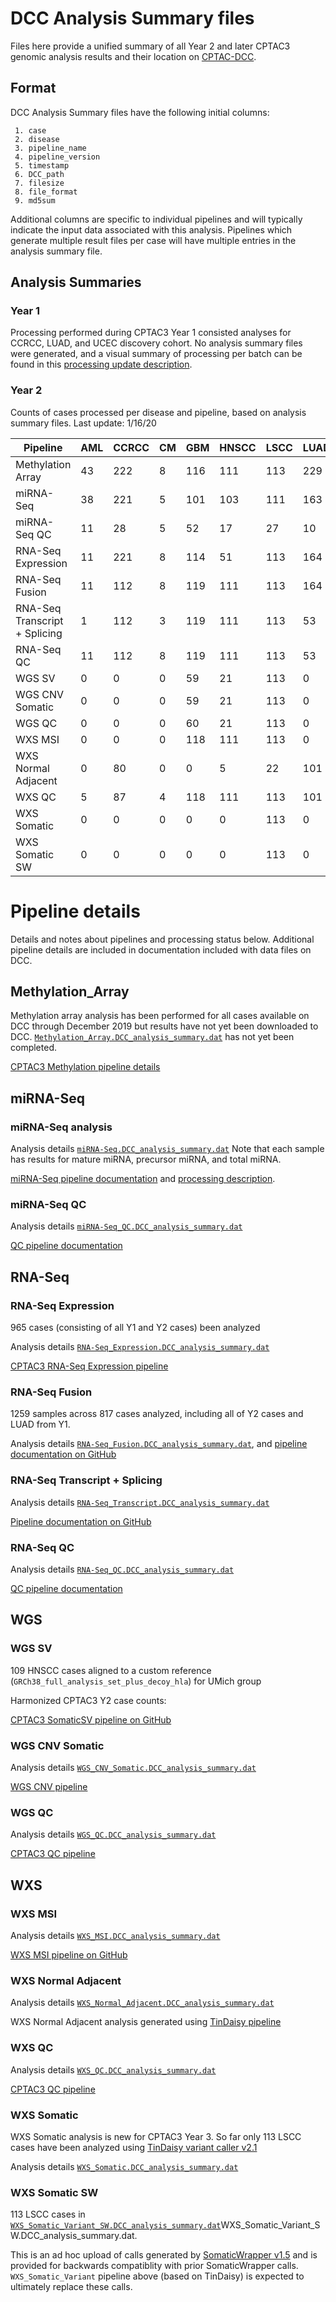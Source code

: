 # DCC Analysis Summary files

Files here provide a unified summary of all Year 2 and later CPTAC3 genomic analysis results and their location on 
[CPTAC-DCC](https://cptc-xfer.uis.georgetown.edu/aspera/user/).

## Format

DCC Analysis Summary files have the following initial columns:
```
 1. case
 2. disease
 3. pipeline_name
 4. pipeline_version
 5. timestamp
 6. DCC_path
 7. filesize
 8. file_format
 9. md5sum
```

Additional columns are specific to individual pipelines and will typically indicate the input data associated with this analysis.
Pipelines which generate multiple result files per case will have multiple entries in the analysis summary file.

## Analysis Summaries

### Year 1

Processing performed during CPTAC3 Year 1 consisted analyses for CCRCC, LUAD, and UCEC discovery cohort.
No analysis summary files were generated, and a visual summary of processing per batch can be found in this [processing update description](doc/ProcessingUpdate.2.1.19.png).

### Year 2

Counts of cases processed per disease and pipeline, based on analysis summary files.  Last update: 1/16/20

Pipeline | AML | CCRCC | CM | GBM | HNSCC | LSCC | LUAD | PDA | SAR | UCEC | Total
--- | --- | ----- | --- | --- | ---- | --- | --- | --- | --- | --- | ---
Methylation Array | 43 | 222 | 8 | 116 | 111 | 113 | 229 | 164 | 19 | 246 | 1271
miRNA-Seq | 38 | 221 | 5 | 101 | 103 | 111 | 163 | 83 | 19 | 220 | 1064
miRNA-Seq QC | 11 | 28 | 5 | 52 | 17 | 27 | 10 | 77 | 19 | 39 | 285 
RNA-Seq Expression | 11 | 221 | 8 | 114 | 51 | 113 | 164 | 83 | 19 | 181 | 965
RNA-Seq Fusion | 11 | 112 | 8 | 119 | 111 | 113 | 164 | 83 | 19 | 77 | 817 
RNA-Seq Transcript + Splicing | 1 | 112 | 3 | 119 | 111 | 113 | 53 | 107 | 0 | 87 | 706 
RNA-Seq QC | 11 | 112 | 8 | 119 | 111 | 113 | 53 | 83 | 19 | 77 | 706 
WGS SV | 0 | 0 | 0 | 59 | 21 | 113 | 0 | 77 | 0 | 39 | 309
WGS CNV Somatic | 0   |     0 |  0 | 59  | 21    | 113 |   0 |  77 |  0  | 39  | 309
WGS QC | 0   |     0 |  0 | 60  | 21    | 113 |   0 |  77 |  0  | 39  | 310
WXS MSI | 0   | 0     | 0  | 118 | 111   | 113  | 0    | 0   | 0   | 39  | 381
WXS Normal Adjacent |  0  | 80    | 0  | 0   | 5     | 22   | 101  | 0   | 0   | 21   | 229
WXS QC | 5 | 87 | 4 | 118 | 111 | 113 | 101 | 44 | 9 | 51 | 643
WXS Somatic | 0   | 0     | 0  |   0 |     0 | 113  |    0 |   0 |   0 |   0 | 113
WXS Somatic SW | 0   | 0     | 0  |   0 |     0 | 113  |    0 |   0 |   0 |   0 | 113


# Pipeline details

Details and notes about pipelines and processing status below. Additional pipeline details are included in documentation included with
data files on DCC.

## Methylation_Array

Methylation array analysis has been performed for all cases available on DCC through December 2019 but results have not yet been downloaded to DCC.
[`Methylation_Array.DCC_analysis_summary.dat`](Methylation_Array.DCC_analysis_summary.dat) has not yet been completed.


[CPTAC3 Methylation pipeline details](https://github.com/ding-lab/cptac_methylation)

## miRNA-Seq

### miRNA-Seq analysis

Analysis details [`miRNA-Seq.DCC_analysis_summary.dat`](miRNA-Seq.DCC_analysis_summary.dat) 
Note that each sample has results for mature miRNA, precursor miRNA, and total miRNA.  

[miRNA-Seq pipeline documentation](https://github.com/ding-lab/CPTAC_miRNA) and [processing description](processing_description/miRNA-Seq.processing_description.md).

### miRNA-Seq QC

Analysis details [`miRNA-Seq_QC.DCC_analysis_summary.dat`](miRNA-Seq_QC.DCC_analysis_summary.dat) 

[QC pipeline documentation](https://github.com/ding-lab/CPTAC3_QC)

## RNA-Seq

### RNA-Seq Expression

965 cases (consisting of all Y1 and Y2 cases) been analyzed

Analysis details [`RNA-Seq_Expression.DCC_analysis_summary.dat`](RNA-Seq_Expression.DCC_analysis_summary.dat)

[CPTAC3 RNA-Seq Expression pipeline](https://github.com/ding-lab/cptac_rna_expression)

### RNA-Seq Fusion

1259 samples across 817 cases analyzed, including all of Y2 cases and LUAD from Y1.  

Analysis details [`RNA-Seq_Fusion.DCC_analysis_summary.dat`](RNA-Seq_Fusion.DCC_analysis_summary.dat), and 
[pipeline documentation on GitHub](https://github.com/cuidaniel/Fusion_hg38)

### RNA-Seq Transcript + Splicing

Analysis details [`RNA-Seq_Transcript.DCC_analysis_summary.dat`](RNA-Seq_Transcript.DCC_analysis_summary.dat)

[Pipeline documentation on GitHub](https://github.com/ding-lab/CPTAC3_splicing)

### RNA-Seq QC

Analysis details [`RNA-Seq_QC.DCC_analysis_summary.dat`](RNA-Seq_QC.DCC_analysis_summary.dat)

[QC pipeline documentation](https://github.com/ding-lab/CPTAC3_QC)


## WGS

### WGS SV

109 HNSCC cases aligned to a custom reference (`GRCh38_full_analysis_set_plus_decoy_hla`) for UMich group

Harmonized CPTAC3 Y2 case counts:

[CPTAC3 SomaticSV pipeline on GitHub](https://github.com/ding-lab/somatic_sv_workflow)

### WGS CNV Somatic

Analysis details [`WGS_CNV_Somatic.DCC_analysis_summary.dat`](WGS_CNV_Somatic.DCC_analysis_summary.dat)

[WGS CNV pipeline](https://github.com/ding-lab/BICSEQ2)

### WGS QC

Analysis details [`WGS_QC.DCC_analysis_summary.dat`](WGS_QC.DCC_analysis_summary.dat)

[CPTAC3 QC pipeline](https://github.com/ding-lab/CPTAC3_QC)

## WXS

### WXS MSI

Analysis details [`WXS_MSI.DCC_analysis_summary.dat`](WXS_MSI.DCC_analysis_summary.dat)

[WXS MSI pipeline on GitHub](https://github.com/cuidaniel/MSI_hg38)

### WXS Normal Adjacent

Analysis details [`WXS_Normal_Adjacent.DCC_analysis_summary.dat`](WXS_Normal_Adjacent.DCC_analysis_summary.dat)

WXS Normal Adjacent analysis generated using [TinDaisy pipeline](https://github.com/ding-lab/TinDaisy)

### WXS QC

Analysis details [`WXS_QC.DCC_analysis_summary.dat`](WXS_QC.DCC_analysis_summary.dat)

[CPTAC3 QC pipeline](https://github.com/ding-lab/CPTAC3_QC)

### WXS Somatic

WXS Somatic analysis is new for CPTAC3 Year 3.  So far only 113 LSCC cases have been analyzed using 
[TinDaisy variant caller v2.1](https://github.com/ding-lab/TinDaisy)

Analysis details [`WXS_Somatic.DCC_analysis_summary.dat`](WXS_Somatic.DCC_analysis_summary.dat)

### WXS Somatic SW

113 LSCC cases in [`WXS_Somatic_Variant_SW.DCC_analysis_summary.dat`]()WXS_Somatic_Variant_SW.DCC_analysis_summary.dat.  

This is an ad hoc upload of calls generated by [SomaticWrapper
v1.5](https://github.com/ding-lab/somaticwrapper) and is provided for backwards
compatiblity with prior SomaticWrapper calls.  `WXS_Somatic_Variant` pipeline
above (based on TinDaisy) is expected to ultimately replace these calls.

